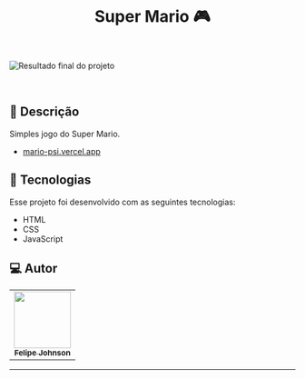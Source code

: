 <h1 align="center">
  Super Mario 🎮 
</h1>

<br>

![Resultado final do projeto](https://media.discordapp.net/attachments/1088112544905969736/1097580267746627674/mario.png?width=1169&height=657)

<br>

## 📝 Descrição 

Simples jogo do Super Mario. 

-  [mario-psi.vercel.app](https:/)

## 🚀 Tecnologias

Esse projeto foi desenvolvido com as seguintes tecnologias:

- HTML
- CSS
- JavaScript


 </p>
 
## 💻 Autor<br>
<table>
  <tr>
    <td align="center">
      <a href="https://github.com/felipejohnsonn">
        <img src="https://avatars.githubusercontent.com/u/128244805?s=96&v=4" width="100px;" /><br>
        <sub>
          <b>Felipe Johnson</b>
        </sub>
      </a>
    </td>
  </tr>
</table>

-----
